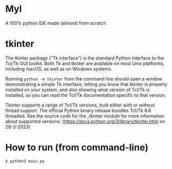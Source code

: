 # Myl
A 100% python IDE made (almost) from scratch

# tkinter
The tkinter package (“Tk interface”) is the standard Python interface to the Tcl/Tk GUI toolkit. Both Tk and tkinter are available on most Unix platforms, including macOS, as well as on Windows systems.

Running `python -m tkinter` from the command line should open a window demonstrating a simple Tk interface, letting you know that tkinter is properly installed on your system, and also showing what version of Tcl/Tk is installed, so you can read the Tcl/Tk documentation specific to that version.

Tkinter supports a range of Tcl/Tk versions, built either with or without thread support. The official Python binary release bundles Tcl/Tk 8.6 threaded. See the source code for the _tkinter module for more information about supported versions.
(https://docs.python.org/3/library/tkinter.html on 28-3-2023)

# How to run (from command-line)

```cmd
$ python3 main.py
```

